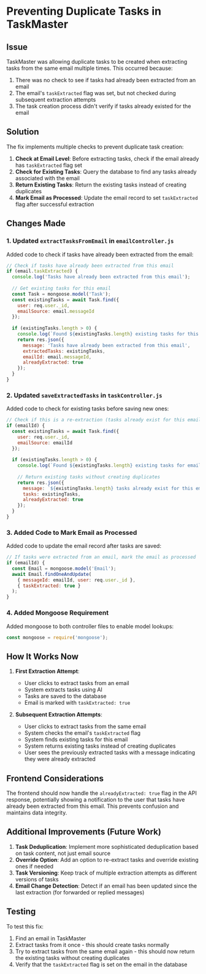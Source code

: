 # Preventing Duplicate Tasks in TaskMaster

## Issue
TaskMaster was allowing duplicate tasks to be created when extracting tasks from the same email multiple times. This occurred because:

1. There was no check to see if tasks had already been extracted from an email
2. The email's `taskExtracted` flag was set, but not checked during subsequent extraction attempts
3. The task creation process didn't verify if tasks already existed for the email

## Solution
The fix implements multiple checks to prevent duplicate task creation:

1. **Check at Email Level**: Before extracting tasks, check if the email already has `taskExtracted` flag set
2. **Check for Existing Tasks**: Query the database to find any tasks already associated with the email
3. **Return Existing Tasks**: Return the existing tasks instead of creating duplicates
4. **Mark Email as Processed**: Update the email record to set `taskExtracted` flag after successful extraction

## Changes Made

### 1. Updated `extractTasksFromEmail` in `emailController.js`
Added code to check if tasks have already been extracted from the email:
```javascript
// Check if tasks have already been extracted from this email
if (email.taskExtracted) {
  console.log('Tasks have already been extracted from this email');
  
  // Get existing tasks for this email
  const Task = mongoose.model('Task');
  const existingTasks = await Task.find({ 
    user: req.user._id,
    emailSource: email.messageId
  });
  
  if (existingTasks.length > 0) {
    console.log(`Found ${existingTasks.length} existing tasks for this email`);
    return res.json({
      message: 'Tasks have already been extracted from this email',
      extractedTasks: existingTasks,
      emailId: email.messageId,
      alreadyExtracted: true
    });
  }
}
```

### 2. Updated `saveExtractedTasks` in `taskController.js`
Added code to check for existing tasks before saving new ones:
```javascript
// Check if this is a re-extraction (tasks already exist for this email)
if (emailId) {
  const existingTasks = await Task.find({
    user: req.user._id,
    emailSource: emailId
  });
  
  if (existingTasks.length > 0) {
    console.log(`Found ${existingTasks.length} existing tasks for email ${emailId}`);
    
    // Return existing tasks without creating duplicates
    return res.json({
      message: `${existingTasks.length} tasks already exist for this email`,
      tasks: existingTasks,
      alreadyExtracted: true
    });
  }
}
```

### 3. Added Code to Mark Email as Processed
Added code to update the email record after tasks are saved:
```javascript
// If tasks were extracted from an email, mark the email as processed
if (emailId) {
  const Email = mongoose.model('Email');
  await Email.findOneAndUpdate(
    { messageId: emailId, user: req.user._id },
    { taskExtracted: true }
  );
}
```

### 4. Added Mongoose Requirement
Added mongoose to both controller files to enable model lookups:
```javascript
const mongoose = require('mongoose');
```

## How It Works Now

1. **First Extraction Attempt**:
   - User clicks to extract tasks from an email
   - System extracts tasks using AI
   - Tasks are saved to the database
   - Email is marked with `taskExtracted: true`

2. **Subsequent Extraction Attempts**:
   - User clicks to extract tasks from the same email
   - System checks the email's `taskExtracted` flag
   - System finds existing tasks for this email
   - System returns existing tasks instead of creating duplicates
   - User sees the previously extracted tasks with a message indicating they were already extracted

## Frontend Considerations

The frontend should now handle the `alreadyExtracted: true` flag in the API response, potentially showing a notification to the user that tasks have already been extracted from this email. This prevents confusion and maintains data integrity.

## Additional Improvements (Future Work)

1. **Task Deduplication**: Implement more sophisticated deduplication based on task content, not just email source
2. **Override Option**: Add an option to re-extract tasks and override existing ones if needed
3. **Task Versioning**: Keep track of multiple extraction attempts as different versions of tasks
4. **Email Change Detection**: Detect if an email has been updated since the last extraction (for forwarded or replied messages)

## Testing

To test this fix:
1. Find an email in TaskMaster
2. Extract tasks from it once - this should create tasks normally
3. Try to extract tasks from the same email again - this should now return the existing tasks without creating duplicates
4. Verify that the `taskExtracted` flag is set on the email in the database
